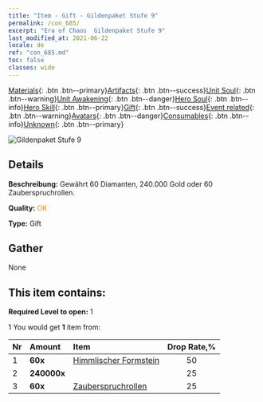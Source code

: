 ```yaml
---
title: "Item - Gift - Gildenpaket Stufe 9"
permalink: /con_685/
excerpt: "Era of Chaos  Gildenpaket Stufe 9"
last_modified_at: 2021-06-22
locale: de
ref: "con_685.md"
toc: false
classes: wide
---
```

 [Materials](/ItemsDE/){: .btn .btn--primary}[Artifacts](/ItemsDE/Artifacts/){: .btn .btn--success}[Unit Soul](/ItemsDE/UnitSoul/){: .btn .btn--warning}[Unit Awakening](/ItemsDE/UnitAwakening/){: .btn .btn--danger}[Hero Soul](/ItemsDE/HeroSoul/){: .btn .btn--info}[Hero Skill](/ItemsDE/HeroSkill/){: .btn .btn--primary}[Gift](/ItemsDE/Gift/){: .btn .btn--success}[Event related](/ItemsDE/Events/){: .btn .btn--warning}[Avatars](/ItemsDE/Avatars/){: .btn .btn--danger}[Consumables](/ItemsDE/Consumables/){: .btn .btn--info}[Unknown](/ItemsDE/Unknown/){: .btn .btn--primary}

 ![Gildenpaket Stufe 9](/images/t/i_50002.png)

## Details
 **Beschreibung:** Gewährt 60 Diamanten, 240.000 Gold oder 60 Zauberspruchrollen.

 **Quality:** <span style="color: #FF8C00">OK</span>

 **Type:** Gift

## Gather

  None

## This item contains:

 **Required Level to open:** 1

 1 You would get **1** item  from:

  | Nr | Amount |     Item    | Drop Rate,% |
  |:---|:-------|:------------|:---------:|
  | 1 |  **60x** | [Himmlischer Formstein](/ItemsDE/art_188/) | 50 | 
  | 2 |  **240000x** | <i class="fas fa-coins"/> | 25 | 
  | 3 |  **60x** | [Zauberspruchrollen](/ItemsDE/con_694/) | 25 | 
